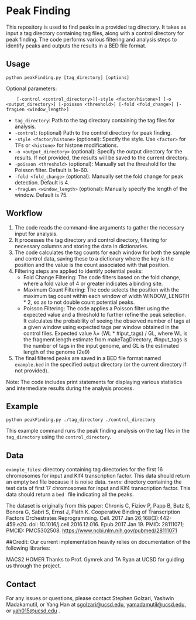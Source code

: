 # Peak Finding

This repository is used to find peaks in a provided tag directory. It takes as input a tag directory containing tag files, along with a control directory for peak finding. The code performs various filtering and analysis steps to identify peaks and outputs the results in a BED file format.


## Usage

```
python peakFinding.py [tag_directory] [options]
```

Optional parameters:
```
    [-control <control_directory>][-style <factor/histone>] [-o <output_directory>] [-poisson <threshold>] [-fold <fold_change>] [-fragLen <window_length>]
```

- `tag_directory`: Path to the tag directory containing the tag files for analysis.
- `-control`: (optional) Path to the control directory for peak finding.
- `-style <factor/histone>` (optional): Specify the style. Use `<factor>` for TFs or `<histone>` for histone modifications.
- `-o <output_directory>` (optional): Specify the output directory for the results. If not provided, the results will be saved to the current directory.
- `-poisson <threshold>` (optional): Manually set the threshold for the Poisson filter. Default is 1e-60.
- `-fold <fold_change>` (optional): Manually set the fold change for peak detection. Default is 4.
- `-fragLen <window_length>` (optional): Manually specify the length of the window. Default is 75.

## Workflow

1. The code reads the command-line arguments to gather the necessary input for analysis.
2. It processes the tag directory and control directory, filtering for necessary columns and storing the data in dictionaries.
3. The code calculates the tag counts for each window for both the sample and control data, saving these to a dictionary where the key is the position and the value is the count associated with that position.
4. Filtering steps are applied to identify potential peaks:
   - Fold Change Filtering: The code filters based on the fold change, where a fold value of 4 or greater indicates a binding site.
   - Maximum Count Filtering: The code selects the position with the maximum tag count within each window of width WINDOW_LENGTH * 2, so as to not double count potential peaks.
   - Poisson Filtering: The code applies a Poisson filter using the expected value and a threshold to further refine the peak selection. It calculates the probability of seeing the observed number of tags at a given window using expected tags per window obtained in the control files. Expected value λ= (WL * #iput_tags) / GL, where WL is the fragment length estimate from makeTagDirectory, #input_tags is the number of tags in the input genome, and GL is the estimated length of the genome (2e9)
5. The final filtered peaks are saved in a BED file format named `example.bed` in the specified output directory (or the current directory if not provided).

Note: The code includes print statements for displaying various statistics and intermediate results during the analysis process.

## Example

```
python peakFinding.py ./tag_directory ./control_directory
```

This example command runs the peak finding analysis on the tag files in the `tag_directory` using the `control_directory`. 

## Data

`example_files`: directory containing tag directories for the first 16 chromosomes for input and Klf4 transcription factor. This data should return an empty `bed` file because it is noise data.
`tests`: directory containing the test data of first 17 chromosomes for input and Klf4 transcription factor. This data should return a `bed	` file indicating all the peaks.

The dataset is originally from this paper:
Chronis C, Fiziev P, Papp B, Butz S, Bonora G, Sabri S, Ernst J, Plath K. Cooperative Binding of Transcription Factors Orchestrates Reprogramming. Cell. 2017 Jan 26;168(3):442-459.e20. doi: 10.1016/j.cell.2016.12.016. Epub 2017 Jan 19. PMID: 28111071; PMCID: PMC5302508.
https://www.ncbi.nlm.nih.gov/pubmed/28111071

##Credit:
Our current implementation heavily relies on documentation of the following libraries:

MACS2
HOMER
Thanks to Prof. Gymrek and TA Ryan at UCSD for guiding us through the project.

## Contact

For any issues or questions, please contact Stephen Golzari, Yashwin Madakamutil, or Yang Han at sgolzari@ucsd.edu, yamadamutil@ucsd.edu, or yah015@ucsd.edu .
